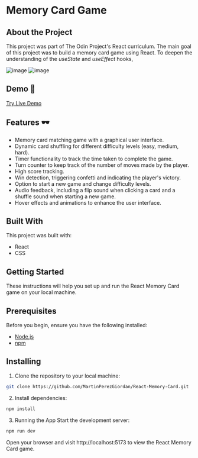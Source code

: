# Memory Card Game

## About the Project
This project was part of The Odin Project's React curriculum. The main goal of this project was to build a memory card game using React.
To deepen the understanding of the *useState* and *useEffect* hooks,


![image](https://github.com/MartinPerezGiordan/React-Memory-Card/assets/123517159/61e79d82-c99d-4257-a957-b257d677a586)
![image](https://github.com/MartinPerezGiordan/React-Memory-Card/assets/123517159/80022a69-b585-464b-a7bb-9e21645ac065)

## Demo 🚀

[Try Live Demo](https://MartinPerezGiordan.github.is/React-Memory-Card/)


## Features 🕶

* Memory card matching game with a graphical user interface.
* Dynamic card shuffling for different difficulty levels (easy, medium, hard).
* Timer functionality to track the time taken to complete the game.
* Turn counter to keep track of the number of moves made by the player.
* High score tracking.
* Win detection, triggering confetti and indicating the player's victory.
* Option to start a new game and change difficulty levels.
* Audio feedback, including a flip sound when clicking a card and a shuffle sound when starting a new game.
* Hover effects and animations to enhance the user interface.


## Built With
 This project was built with:
* React
* CSS

## Getting Started
These instructions will help you set up and run the React Memory Card game on your local machine.

## Prerequisites
Before you begin, ensure you have the following installed:

- [Node.js](https://nodejs.org/)
- [npm](https://www.npmjs.com/) 
  
## Installing

1. Clone the repository to your local machine:

```bash
git clone https://github.com/MartinPerezGiordan/React-Memory-Card.git
```

2. Install dependencies:

```bash
npm install
```
3. Running the App
Start the development server:

```bash
npm run dev
```
Open your browser and visit http://localhost:5173 to view the React Memory Card game.


